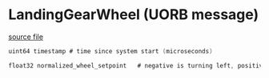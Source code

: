 # LandingGearWheel (UORB message)



[source file](https://github.com/PX4/PX4-Autopilot/blob/main/msg/LandingGearWheel.msg)

```c
uint64 timestamp # time since system start (microseconds)

float32 normalized_wheel_setpoint	# negative is turning left, positive turning right [-1, 1]

```
